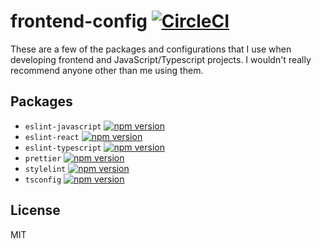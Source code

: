 # frontend-config [![CircleCI](https://circleci.com/gh/sondr3/frontend-config.svg?style=svg)](https://circleci.com/gh/sondr3/frontend-config)

These are a few of the packages and configurations that I use when developing
frontend and JavaScript/Typescript projects. I wouldn't really recommend
anyone other than me using them.

## Packages

- `eslint-javascript` [![npm version](https://badge.fury.io/js/%40sondr3%2Feslint-config-javascript.svg)](https://badge.fury.io/js/%40sondr3%2Feslint-config-javascript)
- `eslint-react` [![npm version](https://badge.fury.io/js/%40sondr3%2Feslint-config-react.svg)](https://badge.fury.io/js/%40sondr3%2Feslint-config-react)
- `eslint-typescript` [![npm version](https://badge.fury.io/js/%40sondr3%2Feslint-config-typescript.svg)](https://badge.fury.io/js/%40sondr3%2Feslint-config-typescript)
- `prettier` [![npm version](https://badge.fury.io/js/%40sondr3%2Fprettier.svg)](https://badge.fury.io/js/%40sondr3%2Fprettier)
- `stylelint` [![npm version](https://badge.fury.io/js/%40sondr3%2Fstylelint.svg)](https://badge.fury.io/js/%40sondr3%2Fstylelint)
- `tsconfig` [![npm version](https://badge.fury.io/js/%40sondr3%2Ftsconfig.svg)](https://badge.fury.io/js/%40sondr3%2Ftsconfig)

## License

MIT
